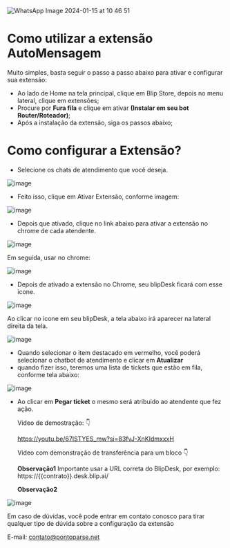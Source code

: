 ![WhatsApp Image 2024-01-15 at 10 46 51](https://github.com/Wilkor/doc-plugin-fura-fila/assets/34819624/acaf6e2b-c51c-435d-ae54-becbc8fe0b47)

# Como utilizar a extensão AutoMensagem

Muito simples, basta seguir o passo a passo abaixo para ativar e configurar sua extensão:

 - Ao lado de Home na tela principal, clique em Blip Store, depois no menu lateral, clique em extensões;
 - Procure por **Fura fila** e clique em ativar **(Instalar em seu bot Router/Roteador)**;
 - Após a instalação da extensão, siga os passos abaixo;


# Como configurar a Extensão?

  - Selecione os chats de atendimento que você deseja.
  
  ![image](https://github.com/Wilkor/doc-plugin-fura-fila/assets/34819624/9b196132-5a65-4453-b755-cbb68b3fe9c0)


  - Feito isso, clique em Ativar Extensão, conforme imagem:

![image](https://user-images.githubusercontent.com/34819624/209581856-ee879488-a899-4483-a495-233fd5950d52.png)

  - Depois que ativado, clique no link abaixo para ativar a extensão no chrome de cada atendente.
  
![image](https://github.com/Wilkor/doc-plugin-fura-fila/assets/34819624/e08157d9-bfa6-4b3e-8eeb-ae4eeb772e9c)


   
   Em seguida, usar no chrome:
   
   ![image](https://user-images.githubusercontent.com/34819624/208984825-6bb8e412-70f9-4d92-852b-90510b0ba778.png)


  - Depois de ativado a extensão no Chrome, seu blipDesk ficará com esse icone.
  
  ![image](https://user-images.githubusercontent.com/34819624/208979059-2e8abae9-c1ae-4d9b-ba2c-4dfea2de5df2.png)

  Ao clicar no icone em seu blipDesk, a tela abaixo irá aparecer na lateral direita da tela.
  
 ![image](https://github.com/Wilkor/doc-plugin-fura-fila/assets/34819624/97a9a1b2-78f6-49ba-8ff0-28b4251f5ac3)


 - Quando selecionar o item destacado em vermelho, você poderá selecionar o chatbot de atendimento e clicar em **Atualizar**
 - quando fizer isso, teremos uma lista de tickets que estão em fila, conforme tela abaixo:

![image](https://github.com/Wilkor/doc-plugin-fura-fila/assets/34819624/82037e82-55d8-41fc-a3a8-11ad5ed011ce)

- Ao clicar em **Pegar ticket** o mesmo será atribuido ao atendente que fez ação.

  
  Video de demostração: :point_down:
  
  https://youtu.be/67ISTYES_mw?si=83fvJ-XnKIdmxxxH
  
   Video com demonstração de transferência para um bloco :point_down:


  **Observação1** Importante usar a URL correta do BlipDesk, por exemplo: https://{{contrato}}.desk.blip.ai/

  **Observação2** 

![image](https://github.com/Wilkor/doc-plugin-fura-fila/assets/34819624/c17e4308-44a4-4c37-9ac2-e21ee6bf0c0a)

 
  Em caso de dúvidas, você pode entrar em contato conosco para tirar qualquer tipo de dúvida sobre a configuração da extensão
 
  E-mail: contato@pontoparse.net
